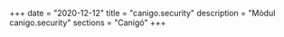 +++
date        = "2020-12-12"
title       = "canigo.security"
description = "Mòdul canigo.security"
sections    = "Canigó"
+++
